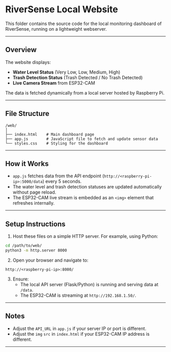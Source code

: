 # RiverSense Local Website

This folder contains the source code for the local monitoring dashboard of RiverSense, running on a lightweight webserver.

---

## Overview

The website displays:
- **Water Level Status** (Very Low, Low, Medium, High)
- **Trash Detection Status** (Trash Detected / No Trash Detected)
- **Live Camera Stream** from ESP32-CAM

The data is fetched dynamically from a local server hosted by Raspberry Pi.

---

## File Structure

```
/web/
│
├── index.html    # Main dashboard page
├── app.js        # JavaScript file to fetch and update sensor data
└── styles.css    # Styling for the dashboard
```

---

## How it Works

- `app.js` fetches data from the API endpoint (`http://<raspberry-pi-ip>:5000/data`) every 5 seconds.
- The water level and trash detection statuses are updated automatically without page reload.
- The ESP32-CAM live stream is embedded as an `<img>` element that refreshes internally.

---

## Setup Instructions

1. Host these files on a simple HTTP server. For example, using Python:
```bash
cd /path/to/web/
python3 -m http.server 8000
```
2. Open your browser and navigate to:
```
http://<raspberry-pi-ip>:8000/
```

3. Ensure:
   - The local API server (Flask/Python) is running and serving data at `/data`.
   - The ESP32-CAM is streaming at `http://192.168.1.50/`.

---

## Notes

- Adjust the `API_URL` in `app.js` if your server IP or port is different.
- Adjust the `img` `src` in `index.html` if your ESP32-CAM IP address is different.

---

